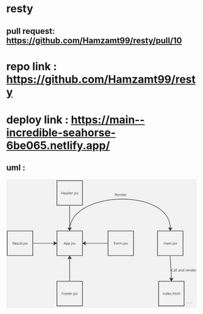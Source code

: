 # resty
## pull request: https://github.com/Hamzamt99/resty/pull/10
# repo link : https://github.com/Hamzamt99/resty
# deploy link : https://main--incredible-seahorse-6be065.netlify.app/

## uml :
![uml](./assets/uml.jpg)
